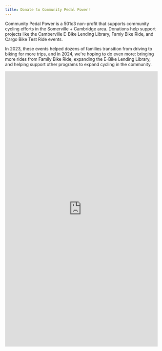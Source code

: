```yaml
---
title: Donate to Community Pedal Power!
---
```


Community Pedal Power is a 501c3 non-profit that supports community cycling
efforts in the Somerville + Cambridge area. Donations help support projects
like the Camberville E-Bike Lending Library, Famiy Bike Ride, and Cargo Bike
Test Ride events.

In 2023, these events helped dozens of families transition from driving to
biking for more trips, and in 2024, we're hoping to do even more: bringing
more rides from Family Bike Ride, expanding the E-Bike Lending Library, and
helping support other programs to expand cycling in the community.

<script src="https://donorbox.org/widget.js" paypalExpress="true"></script><iframe src="https://donorbox.org/embed/support-community-pedal-power" name="donorbox" allowpaymentrequest="allowpaymentrequest" seamless="seamless" frameborder="0" scrolling="no" height="900px" width="100%" style="max-width: 500px; min-width: 250px; max-height:none!important"></iframe>
